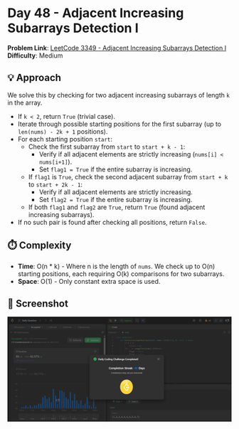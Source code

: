 # Day 48 - Adjacent Increasing Subarrays Detection I

**Problem Link**: [LeetCode 3349 - Adjacent Increasing Subarrays Detection I](https://leetcode.com/problems/adjacent-increasing-subarrays-detection-i/)  
**Difficulty**: Medium

## 💡 Approach

We solve this by checking for two adjacent increasing subarrays of length `k` in the array.

- If `k < 2`, return `True` (trivial case).
- Iterate through possible starting positions for the first subarray (up to `len(nums) - 2k + 1` positions).
- For each starting position `start`:
  - Check the first subarray from `start` to `start + k - 1`:
    - Verify if all adjacent elements are strictly increasing (`nums[i] < nums[i+1]`).
    - Set `flag1 = True` if the entire subarray is increasing.
  - If `flag1` is `True`, check the second adjacent subarray from `start + k` to `start + 2k - 1`:
    - Verify if all adjacent elements are strictly increasing.
    - Set `flag2 = True` if the entire subarray is increasing.
  - If both `flag1` and `flag2` are `True`, return `True` (found adjacent increasing subarrays).
- If no such pair is found after checking all positions, return `False`.

## ⏱️ Complexity

- **Time**: O(n * k) - Where n is the length of `nums`. We check up to O(n) starting positions, each requiring O(k) comparisons for two subarrays.
- **Space**: O(1) - Only constant extra space is used.

## 📸 Screenshot
![Solution Screenshot](screenshot.png)